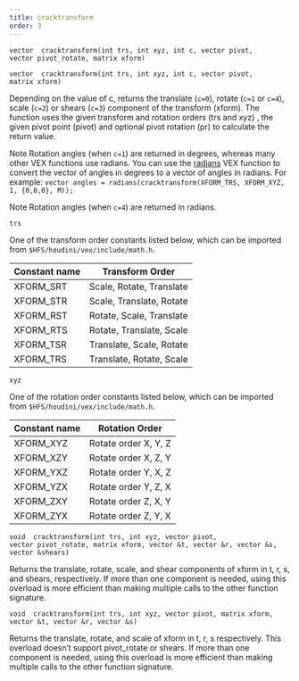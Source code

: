 ```yaml
---
title: cracktransform
order: 3
---
```

`vector  cracktransform(int trs, int xyz, int c, vector pivot, vector pivot_rotate, matrix xform)`

`vector  cracktransform(int trs, int xyz, int c, vector pivot, matrix xform)`

Depending on the value of c, returns the translate (`c=0`), rotate
(`c=1` or `c=4`), scale (`c=2`) or shears (`c=3`) component of the transform (xform). The
function uses the given transform and rotation orders (trs and
xyz) , the given pivot point (pivot) and optional pivot rotation (pr) to calculate the return
value.

Note
Rotation angles (when `c=1`) are returned in degrees, whereas many other VEX functions use radians.
You can use the [radians](radians.html "Converts the argument from degrees into radians.") VEX function to convert the vector of angles in degrees to a vector of angles in radians.
For example: `vector angles = radians(cracktransform(XFORM_TRS, XFORM_XYZ, 1, {0,0,0}, M));`

Note
Rotation angles (when `c=4`) are returned in radians.

`trs`

One of the transform order constants listed below, which can be imported from `$HFS/houdini/vex/include/math.h`.

| Constant name | Transform Order |
| --- | --- |
| XFORM_SRT | Scale, Rotate, Translate |
| XFORM_STR | Scale, Translate, Rotate |
| XFORM_RST | Rotate, Scale, Translate |
| XFORM_RTS | Rotate, Translate, Scale |
| XFORM_TSR | Translate, Scale, Rotate |
| XFORM_TRS | Translate, Rotate, Scale |

`xyz`

One of the rotation order constants listed below, which can be imported from `$HFS/houdini/vex/include/math.h`.

| Constant name | Rotation Order |
| --- | --- |
| XFORM_XYZ | Rotate order X, Y, Z |
| XFORM_XZY | Rotate order X, Z, Y |
| XFORM_YXZ | Rotate order Y, X, Z |
| XFORM_YZX | Rotate order Y, Z, X |
| XFORM_ZXY | Rotate order Z, X, Y |
| XFORM_ZYX | Rotate order Z, Y, X |

`void  cracktransform(int trs, int xyz, vector pivot, vector pivot_rotate, matrix xform, vector &t, vector &r, vector &s, vector &shears)`

Returns the translate, rotate, scale, and shear components of xform in t, r, s, and shears, respectively.
If more than one component is needed, using this overload is more efficient than making multiple calls to the other function signature.

`void  cracktransform(int trs, int xyz, vector pivot, matrix xform, vector &t, vector &r, vector &s)`

Returns the translate, rotate, and scale of xform in t, r, s respectively.
This overload doesn’t support pivot_rotate or shears.
If more than one component is needed, using this overload is more efficient than making multiple calls to the other function signature.
